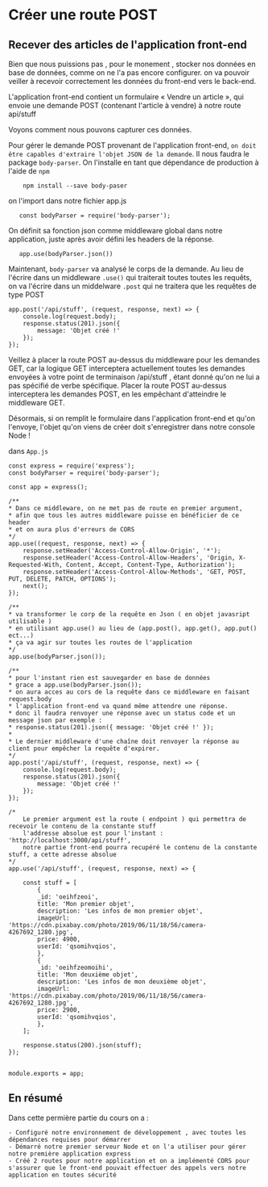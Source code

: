 # Créer une route POST

## Recever des articles de l'application front-end

Bien que nous puissions pas , pour le monement , stocker nos données en base de données, comme on ne l'a pas encore configurer.
on va pouvoir veiller à recevoir correctement les données du front-end vers le back-end.

L'application front-end contient un formulaire « Vendre un article », 
qui envoie une demande POST (contenant l'article à vendre) à notre route api/stuff 

Voyons comment nous pouvons capturer ces données.

Pour gérer le demande POST provenant de l'application front-end, 
`on doit être capables d'extraire l'objet JSON de la demande`. 
Il nous faudra le package `body-parser`. 
On l'installe en tant que dépendance de production à l'aide de `npm`

`    npm install --save body-paser`

on l'import dans notre fichier app.js

`   const bodyParser = require('body-parser');`

On définit sa fonction json comme middleware global dans notre application, 
juste après avoir défini les headers de la réponse.

`   app.use(bodyParser.json())`

Maintenant, `body-parser` va analysé le corps de la demande. Au lieu de l'écrire dans un middleware `.use()` qui traiterait toutes toutes les requêts,
on va l'écrire dans un middelware `.post` qui ne traitera que les requêtes de type POST

    app.post('/api/stuff', (request, response, next) => {
        console.log(request.body);
        response.status(201).json({
            message: 'Objet créé !'
        });
    });

Veillez à placer la route POST au-dessus du middleware pour les demandes GET, 
car la logique GET interceptera actuellement toutes les demandes envoyées à votre point de terminaison /api/stuff , 
étant donné qu'on ne lui a pas spécifié de verbe spécifique. 
Placer la route POST au-dessus interceptera les demandes POST, 
en les empêchant d'atteindre le middleware GET.

Désormais, si on remplit le formulaire dans l'application front-end et qu'on l'envoye, 
l'objet qu'on viens de créer doit s'enregistrer dans notre console Node !


dans `App.js`

    const express = require('express');
    const bodyParser = require('body-parser');

    const app = express();

    /**
    * Dans ce middleware, on ne met pas de route en premier argument, 
    * afin que tous les autres middleware puisse en bénéficier de ce header
    * et on aura plus d'erreurs de CORS
    */
    app.use((request, response, next) => {
        response.setHeader('Access-Control-Allow-Origin', '*');
        response.setHeader('Access-Control-Allow-Headers', 'Origin, X-Requested-With, Content, Accept, Content-Type, Authorization');
        response.setHeader('Access-Control-Allow-Methods', 'GET, POST, PUT, DELETE, PATCH, OPTIONS');
        next();
    });

    /**
    * va transformer le corp de la requête en Json ( en objet javasript utilisable )
    * en utilisant app.use() au lieu de (app.post(), app.get(), app.put() ect...) 
    * ça va agir sur toutes les routes de l'application 
    */
    app.use(bodyParser.json());

    /**
    * pour l'instant rien est sauvegarder en base de données
    * grace a app.use(bodyParser.json()); 
    * on aura acces au cors de la requête dans ce middleware en faisant request.body
    * l'application front-end va quand même attendre une réponse.
    * donc il faudra renvoyer une réponse avec un status code et un message json par exemple :
    * response.status(201).json({ message: 'Objet créé !' });
    *
    * Le dernier middleware d'une chaîne doit renvoyer la réponse au client pour empêcher la requête d'expirer.
    */
    app.post('/api/stuff', (request, response, next) => {
        console.log(request.body);
        response.status(201).json({
            message: 'Objet créé !'
        });
    });

    /* 
        Le premier argument est la route ( endpoint ) qui permettra de recevoir le contenu de la constante stuff
        l'addresse absolue est pour l'instant : 'http://localhost:3000/api/stuff',
        notre partie front-end pourra recupéré le contenu de la constante stuff, a cette adresse absolue
    */
    app.use('/api/stuff', (request, response, next) => {
        
        const stuff = [
            {
            _id: 'oeihfzeoi',
            title: 'Mon premier objet',
            description: 'Les infos de mon premier objet',
            imageUrl: 'https://cdn.pixabay.com/photo/2019/06/11/18/56/camera-4267692_1280.jpg',
            price: 4900,
            userId: 'qsomihvqios',
            },
            {
            _id: 'oeihfzeomoihi',
            title: 'Mon deuxième objet',
            description: 'Les infos de mon deuxième objet',
            imageUrl: 'https://cdn.pixabay.com/photo/2019/06/11/18/56/camera-4267692_1280.jpg',
            price: 2900,
            userId: 'qsomihvqios',
            },
        ];

        response.status(200).json(stuff);
    });


    module.exports = app;

## En résumé

Dans cette permière partie du cours on a :

    - Configuré notre environnement de développement , avec toutes les dépendances requises pour démarrer
    - Démarré notre premier serveur Node et on l'a utiliser pour gérer notre première application express
    - Créé 2 routes pour notre application et on a implémenté CORS pour s'assurer que le front-end pouvait effectuer des appels vers notre application en toutes sécurité